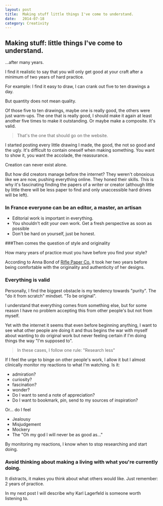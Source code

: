 ```yaml
---
layout: post
title:  Making stuff little things I've come to understand.
date:   2014-07-18
category: Creativity
---
```


<h2> Making stuff: little things I've come to understand.</h2>

...after many years.

I find it realistic to say that you will only get good at your craft after a minimum of two years of hard practice. 

For example: I find it easy to draw, I can crank out five to ten drawings a day. 

But quantity does not mean quality.

Of those five to ten drawings, maybe one is really good, the others were just warm-ups.
The one that is really good, I should make it again at least another five times to make it outstanding. Or maybe make a composite. It's valid.


>That's the one that should go on the website. 

I started posting every little drawing I made, the good, the not so good and the ugly.
It's difficult to contain oneself when making something. You want to show it, you want the accolade, the reassurance.

Creation can never exist alone.

But how did creators manage before the internet? 
They weren't obnoxious like we are now, pushing everything online.
They honed their skills. This is why it's fascinating  finding the papers of a writer or creator (although little by little there will be less paper to find and only unaccessible hard drives will be left).

### In France everyone can be an editor, a master, an artisan

* Editorial work is important in everything.  
*  You shouldn't edit your own work. Get a fresh perspective as soon as possible
* Don't be hard on yourself, just be honest.


###Then comes the question of style and originality

How many years of practice must you have before you find your style? 

According to Anna Bond of [Rifle Paper Co.](http://nearlyimpossible.org/talks/anna-bond/) it took her two years before being comfortable with the originality and authenticity of her designs. 

### Everything is valid

Personally, I find the biggest obstacle is my tendency towards "purity". The "do it from scratch" mindset. "To be original".

I understand that everything comes from something else, but for some reason I have no problem accepting this from other people's but not from myself. 

Yet with the internet it seems that even before beginning anything, I want to see what other people are doing it and thus begins the war with myself about wanting to do original work but never feeling certain if I'm doing things the way "I'm supposed to".

>In these cases, I follow one rule:
"Research less"

If I feel the urge to binge on other people's work, I allow it but I almost clinically monitor my reactions to what I'm watching. 
Is it:

* admiration?
* curiosity?
* fascination?
* wonder?
* Do I want to send a note of appreciation?
* Do I want to bookmark, pin, send to my sources of inspiration?

Or... do I feel
* Jealousy
* Misjudgement
* Mockery
* The "Oh my god I will never be as good as..."

By monitoring my reactions, I know when to stop researching and start doing.

### Avoid thinking about making a living with what you're currently doing.

It distracts, it makes you think about what others would like.
Just remember: 2 years of practice.

In my next post I will describe why Karl Lagerfeld is someone worth listening to.

